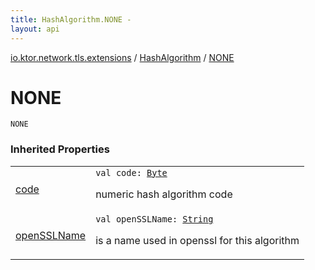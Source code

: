 ```yaml
---
title: HashAlgorithm.NONE - 
layout: api
---
```


<div class='api-docs-breadcrumbs'><a href="../index.html">io.ktor.network.tls.extensions</a> / <a href="index.html">HashAlgorithm</a> / <a href="./-n-o-n-e.html">NONE</a></div>

# NONE

<div class="signature"><code><span class="identifier">NONE</span></code></div>

### Inherited Properties

<table class="api-docs-table">
<tbody>
<tr>
<td markdown="1">

<a href="code.html">code</a>


</td>
<td markdown="1">
<div class="signature"><code><span class="keyword">val </span><span class="identifier">code</span><span class="symbol">: </span><a href="https://kotlinlang.org/api/latest/jvm/stdlib/kotlin/-byte/index.html"><span class="identifier">Byte</span></a></code></div>

numeric hash algorithm code


</td>
</tr>
<tr>
<td markdown="1">

<a href="open-s-s-l-name.html">openSSLName</a>


</td>
<td markdown="1">
<div class="signature"><code><span class="keyword">val </span><span class="identifier">openSSLName</span><span class="symbol">: </span><a href="https://kotlinlang.org/api/latest/jvm/stdlib/kotlin/-string/index.html"><span class="identifier">String</span></a></code></div>

is a name used in openssl for this algorithm


</td>
</tr>
</tbody>
</table>
